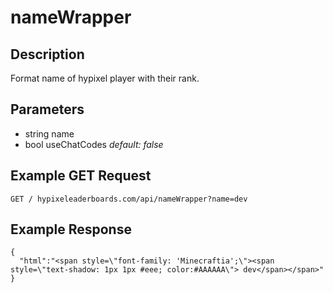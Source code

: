 # nameWrapper

## Description

Format name of hypixel player with their rank.

## Parameters
- string name
- bool useChatCodes *default: false* 

## Example GET Request
`GET / hypixeleaderboards.com/api/nameWrapper?name=dev`

## Example Response

```
{
  "html":"<span style=\"font-family: 'Minecraftia';\"><span style=\"text-shadow: 1px 1px #eee; color:#AAAAAA\"> dev</span></span>"
}
```
